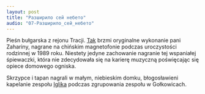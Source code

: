 ```yaml
---
layout: post
title: "Разширило сей небето"
audio: "07-Разширило_сей_небето"
---
```


Pieśn bułgarska z rejonu Tracji.
[Tak](https://www.youtube.com/watch?v=v4XbGQ3YzrE) brzmi oryginalne wykonanie pani Zahariny, nagrane na chińskim magnetofonie podczas uroczystości rodzinnej w 1989 roku.
Niestety jedyne zachowanie nagranie tej wspaniałej śpiewaczki, która nie zdecydowała się na karierę muzyczną poświęcając się opiece domowego ogniska.

Skrzypce i tapan nagrali w małym, niebieskim domku, błogosławieni kapelanie zespołu [Iglika](https://iglika.eu) podczas zgrupowania zespołu w Gołkowicach.
